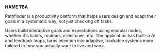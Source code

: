 **NAME TBA**

Pathfinder is a productivity platform that helps users design and adapt their goals in a systematic way, not just checking off tasks.

Users build interactive goals and expectations using modular nodes, whether it's habits, routines, milestones, etc. The application has built-in AI and feedback loops, turns intention into adaptive, trackable systems more tailored to how you actually want to live and work.
